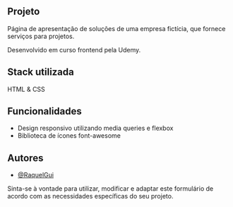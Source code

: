 ## Projeto

Página de apresentação de soluções de uma empresa fictícia, que fornece serviços para projetos.

Desenvolvido em curso frontend pela Udemy. 

## Stack utilizada

HTML & CSS

## Funcionalidades

- Design responsivo utilizando media queries e flexbox
- Biblioteca de ícones font-awesome


## Autores

- [@RaquelGui](https://www.github.com/RaquelGui)

Sinta-se à vontade para utilizar, modificar e adaptar este formulário de acordo com as necessidades específicas do seu projeto. 
